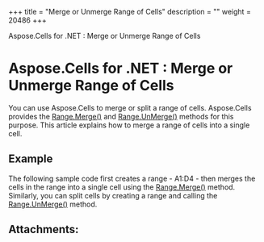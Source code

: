 +++
title = "Merge or Unmerge Range of Cells" 
description = "" 
weight = 20486 
+++

Aspose.Cells for .NET : Merge or Unmerge Range of Cells  

# Aspose.Cells for .NET : Merge or Unmerge Range of Cells


You can use Aspose.Cells to merge or split a range of cells. Aspose.Cells provides the [Range.Merge()](https://apireference.aspose.com/net/cells/aspose.cells/range/methods/merge) and [Range.UnMerge()](https://apireference.aspose.com/net/cells/aspose.cells/range/methods/unmerge) methods for this purpose. This article explains how to merge a range of cells into a single cell.

## Example

The following sample code first creates a range - A1:D4 - then merges the cells in the range into a single cell using the [Range.Merge()](https://apireference.aspose.com/net/cells/aspose.cells/range/methods/merge) method. Similarly, you can split cells by creating a range and calling the [Range.UnMerge()](https://apireference.aspose.com/net/cells/aspose.cells/range/methods/unmerge) method.

## Attachments:


